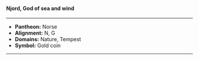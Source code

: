 #### Njord, God of sea and wind
___

- **Pantheon:** Norse
- **Alignment:** N, G
- **Domains:** Nature, Tempest
- **Symbol:** Gold coin
___
